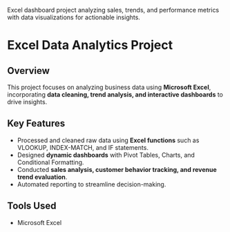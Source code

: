 Excel dashboard project analyzing sales, trends, and performance metrics with data visualizations for actionable insights.

# Excel Data Analytics Project  

## Overview  
This project focuses on analyzing business data using **Microsoft Excel**, incorporating **data cleaning, trend analysis, and interactive dashboards** to drive insights.  

## Key Features  
- Processed and cleaned raw data using **Excel functions** such as VLOOKUP, INDEX-MATCH, and IF statements.  
- Designed **dynamic dashboards** with Pivot Tables, Charts, and Conditional Formatting.  
- Conducted **sales analysis, customer behavior tracking, and revenue trend evaluation**.  
- Automated reporting to streamline decision-making.  

## Tools Used  
- Microsoft Excel
